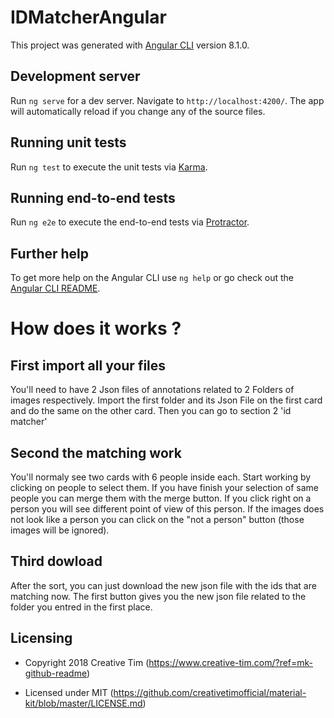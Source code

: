 # IDMatcherAngular

This project was generated with [Angular CLI](https://github.com/angular/angular-cli) version 8.1.0.

## Development server

Run `ng serve` for a dev server. Navigate to `http://localhost:4200/`. The app will automatically reload if you change any of the source files.

## Running unit tests

Run `ng test` to execute the unit tests via [Karma](https://karma-runner.github.io).

## Running end-to-end tests

Run `ng e2e` to execute the end-to-end tests via [Protractor](http://www.protractortest.org/).

## Further help

To get more help on the Angular CLI use `ng help` or go check out the [Angular CLI README](https://github.com/angular/angular-cli/blob/master/README.md).

# How does it works ?

## First import all your files

You'll need to have 2 Json files of annotations related to 2 Folders of images respectively. Import the first folder and its Json File on the first card and do the same on the other card. Then you can go to section 2 'id matcher'

## Second the matching work

You'll normaly see two cards with 6 people inside each. Start working by clicking on people to select them. If you have finish your selection of same people you can merge them with the merge button. If you click right on a person you will see different point of view of this person. If the images does not look like a person you can click on the "not a person" button (those images will be ignored). 

## Third dowload

After the sort, you can just download the new json file with the ids that are matching now. The first button gives you the new json file related to the folder you entred in the first place.

## Licensing

- Copyright 2018 Creative Tim (https://www.creative-tim.com/?ref=mk-github-readme)

- Licensed under MIT (https://github.com/creativetimofficial/material-kit/blob/master/LICENSE.md)
